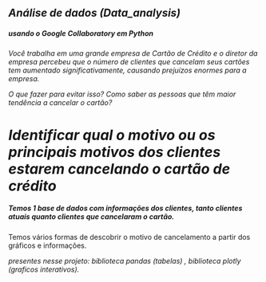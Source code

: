 ## _Análise de dados_         _(Data_analysis)_ 


#####  usando o Google Collaboratory em Python     






_Você trabalha em uma grande empresa de Cartão de Crédito e o diretor da empresa percebeu que o número de clientes que cancelam seus cartões tem aumentado significativamente, causando prejuízos enormes para a empresa._

_O que fazer para evitar isso? Como saber as pessoas que têm maior tendência a cancelar o cartão?_

# *Identificar qual o motivo ou os principais motivos dos clientes estarem cancelando o cartão de crédito*


##### Temos 1 base de dados com informações dos clientes, tanto clientes atuais quanto clientes que cancelaram o cartão.

Temos vários formas de descobrir o motivo de cancelamento a partir dos gráficos e informações.






_presentes nesse projeto: biblioteca pandas (tabelas) , biblioteca plotly (graficos interativos)._

